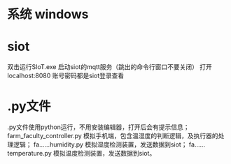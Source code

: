 # 系统 windows

# siot
双击运行SIoT.exe 启动siot的mqtt服务（跳出的命令行窗口不要关闭）
打开localhost:8080
账号密码都是siot登录查看

# .py文件
.py文件使用python运行，不用安装编辑器，打开后会有提示信息；
farm_faculty_controller.py 模拟手机端，包含温湿度的判断逻辑，及执行器的处理逻辑；
fa……humidity.py 模拟湿度检测装置，发送数据到siot；
fa……temperature.py 模拟温度检测装置，发送数据到siot。